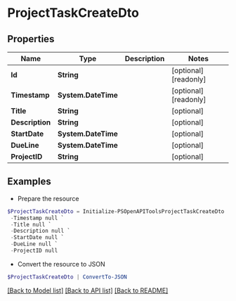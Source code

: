 # ProjectTaskCreateDto
## Properties

Name | Type | Description | Notes
------------ | ------------- | ------------- | -------------
**Id** | **String** |  | [optional] [readonly] 
**Timestamp** | **System.DateTime** |  | [optional] [readonly] 
**Title** | **String** |  | [optional] 
**Description** | **String** |  | [optional] 
**StartDate** | **System.DateTime** |  | [optional] 
**DueLine** | **System.DateTime** |  | [optional] 
**ProjectID** | **String** |  | [optional] 

## Examples

- Prepare the resource
```powershell
$ProjectTaskCreateDto = Initialize-PSOpenAPIToolsProjectTaskCreateDto  -Id null `
 -Timestamp null `
 -Title null `
 -Description null `
 -StartDate null `
 -DueLine null `
 -ProjectID null
```

- Convert the resource to JSON
```powershell
$ProjectTaskCreateDto | ConvertTo-JSON
```

[[Back to Model list]](../README.md#documentation-for-models) [[Back to API list]](../README.md#documentation-for-api-endpoints) [[Back to README]](../README.md)

